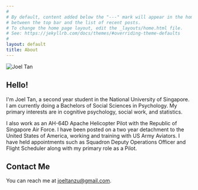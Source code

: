 ```yaml
---
#
# By default, content added below the "---" mark will appear in the home page
# between the top bar and the list of recent posts.
# To change the home page layout, edit the _layouts/home.html file.
# See: https://jekyllrb.com/docs/themes/#overriding-theme-defaults
#
layout: default
title: About
---
```

![Joel Tan](https://media-exp1.licdn.com/dms/image/C5103AQHwKZgJiIHZHA/profile-displayphoto-shrink_200_200/0?e=1596672000&v=beta&t=QBAgxuFtKnZrknXs0IpYzk9GYPeKgIs58NuS0Qku2Bc)
## Hello!

I'm Joel Tan, a second year student in the National University of Singapore. I am currently doing a Bachelors of Social Sciences in Psychology. My primary interests are in cognitive psychology, social work, and statistics. 

I also work as an AH-64D Apache Helicopter Pilot with the Republic of Singapore Air Force. I have been posted on a two year detachment to the United States of America, working and training with US Army Aviators. I have held appointments such as Squadron Deputy Operations Officer and Flight Scheduler along with my primary role as a Pilot. 

## Contact Me
You can reach me at [joeltanzu@gmail.com](mailto:joeltanzu@gmail.com).
